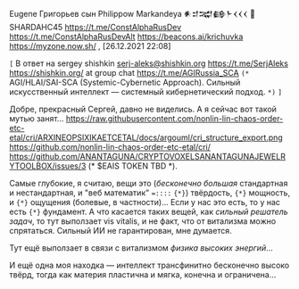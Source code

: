 Eugene Григорьев сын Philippow Markandeya 𒀭𒄑𒉋𒂵𒈨𒌋𒌋𒌋 🐡 SHARDAHC45 https://t.me/ConstAlphaRusDev https://t.me/ConstAlphaRusDevAlt https://beacons.ai/krichuvka https://myzone.now.sh/ , [26.12.2021 22:08]

`[` В ответ на sergey shishkin serj-aleks@shishkin.org https://t.me/SerjAleks https://shishkin.org/ at group chat https://t.me/AGIRussia_SCA `(*` AGI/HLAI/SAI-SCA (Systemic-Cybernetic Approach). Сильный искусственный интеллект — системный кибернетический подход. `*)` `]`

Добре, прекрасный Сергей, давно не виделись. А я сейчас вот такой мутью занят... https://raw.githubusercontent.com/nonlin-lin-chaos-order-etc-etal/cri/ARXINEOPSIXIKAETCETAL/docs/argouml/cri_structure_export.png https://github.com/nonlin-lin-chaos-order-etc-etal/cri/ https://github.com/ANANTAGUNA/CRYPTOVOXELSANANTAGUNAJEWELRYTOOLBOX/issues/3 (* 
$EAIS TOKEN TBD *).

Самые глубокие, я считаю, вещи это (<em>бесконечно большая</em> стандартная и нестандартная, и "веб математик" `=::::` `{*}`) твёрдость, `{*}` мощность, и `{*}` ощущения (болевые, в частности)... Если у нас это есть, то у нас есть `{*}` фундамент. А что касается таких вещей, как <em>сильный решатель задач</em>, то тут выползает vis vitalis, и не факт, что от витализма можно спрятаться. Сильный ИИ не гарантирован, мне думается.

Тут ещё выползает в связи с витализмом <em>физика высоких энергий</em>...

И ещё одна моя находка — интеллект трансфинитно бесконечно высоко твёрд, тогда как материя пластична и мягка, конечна и ограничена...
